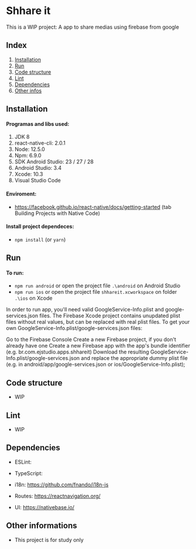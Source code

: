 # Shhare it

This is a WIP project: A app to share medias using firebase from google

## Index

1. [Installation](#installation)
2. [Run](#run)
3. [Code structure](#code-structure)
4. [Lint](#lint)
5. [Dependencies](#dependencies)
6. [Other infos](#other-infos)

<a name="installation"></a>

## Installation

#### Programas and libs used:

1. JDK 8
2. react-native-cli: 2.0.1
3. Node: 12.5.0
4. Npm: 6.9.0
5. SDK Android Studio: 23 / 27 / 28
6. Android Studio: 3.4
7. Xcode: 10.3
8. Visual Studio Code

#### Enviroment:

- https://facebook.github.io/react-native/docs/getting-started (tab Building Projects with Native Code)

#### Install project dependeces:

- `npm install` (or `yarn`)

<a name="run"></a>

## Run

#### To run:

- `npm run android` or open the project file `.\android` on Android Studio
- `npm run ios` or open the project file `shhareit.xcworkspace` on folder `.\ios` on Xcode

In order to run app, you'll need valid GoogleService-Info.plist and google-services.json files. The Firebase Xcode project contains unupdated plist files without real values, but can be replaced with real plist files. To get your own GoogleService-Info.plist/google-services.json files:

Go to the Firebase Console
Create a new Firebase project, if you don't already have one
Create a new Firebase app with the app's bundle identifier (e.g. br.com.ejstudio.apps.shhareit)
Download the resulting GoogleService-Info.plist/google-services.json and replace the appropriate dummy plist file (e.g. in android/app/google-services.json or ios/GoogleService-Info.plist);

<a name="code-structure"></a>

## Code structure

- WIP

<a name="lint"></a>

## Lint

- WIP
  <a name="dependencies"></a>

## Dependencies

- ESLint:
- TypeScript:

- i18n: https://github.com/fnando/i18n-js
- Routes: https://reactnavigation.org/

- UI: https://nativebase.io/

<a name="other-infos"></a>

## Other informations

- This project is for study only
